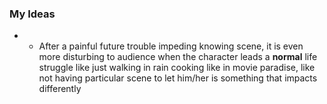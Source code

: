 ### My Ideas
- - After a painful future trouble impeding knowing scene, it is even more disturbing to audience when the character leads a **normal** life struggle like just walking in rain cooking like in movie paradise, like not having particular scene to let him/her is something that impacts differently
